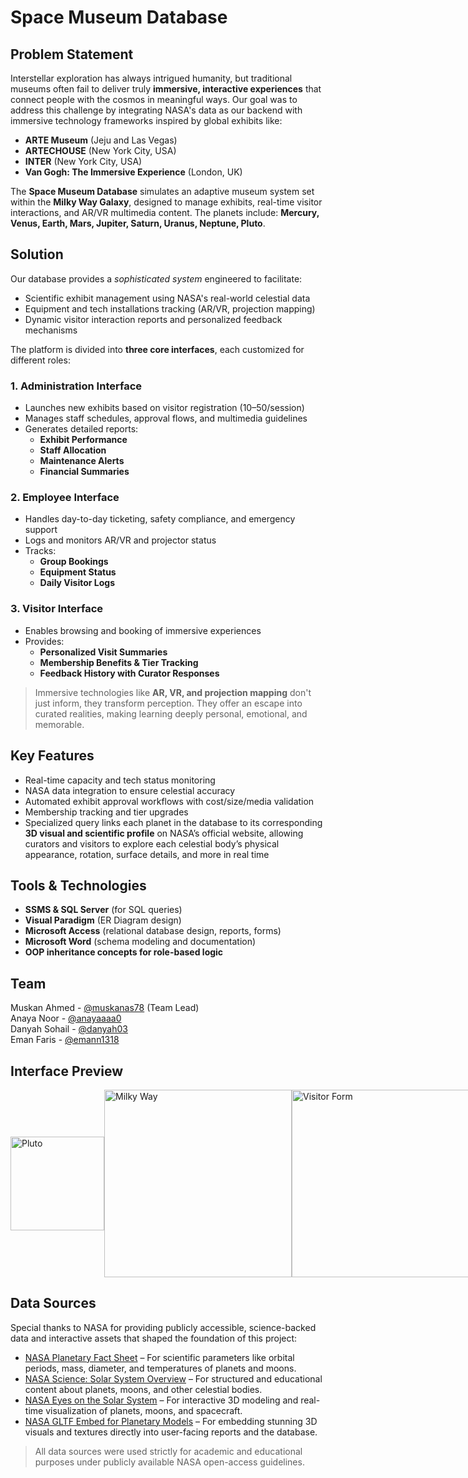 # Space Museum Database

## Problem Statement
Interstellar exploration has always intrigued humanity, but traditional museums often fail to deliver truly **immersive, interactive experiences** that connect people with the cosmos in meaningful ways. Our goal was to address this challenge by integrating NASA's data as our backend with immersive technology frameworks inspired by global exhibits like:
- **ARTE Museum** (Jeju and Las Vegas)
- **ARTECHOUSE** (New York City, USA)
- **INTER** (New York City, USA)
- **Van Gogh: The Immersive Experience** (London, UK)

The **Space Museum Database** simulates an adaptive museum system set within the **Milky Way Galaxy**, designed to manage exhibits, real-time visitor interactions, and AR/VR multimedia content. The planets include: **Mercury, Venus, Earth, Mars, Jupiter, Saturn, Uranus, Neptune, Pluto**.

## Solution
Our database provides a *sophisticated system* engineered to facilitate:
- Scientific exhibit management using NASA's real-world celestial data
- Equipment and tech installations tracking (AR/VR, projection mapping)
- Dynamic visitor interaction reports and personalized feedback mechanisms

The platform is divided into **three core interfaces**, each customized for different roles:

### 1. Administration Interface
- Launches new exhibits based on visitor registration (10–50/session)
- Manages staff schedules, approval flows, and multimedia guidelines
- Generates detailed reports:
  - **Exhibit Performance**
  - **Staff Allocation**
  - **Maintenance Alerts**
  - **Financial Summaries**

### 2. Employee Interface
- Handles day-to-day ticketing, safety compliance, and emergency support
- Logs and monitors AR/VR and projector status
- Tracks:
  - **Group Bookings**
  - **Equipment Status**
  - **Daily Visitor Logs**

### 3. Visitor Interface
- Enables browsing and booking of immersive experiences
- Provides:
  - **Personalized Visit Summaries**
  - **Membership Benefits & Tier Tracking**
  - **Feedback History with Curator Responses**

> Immersive technologies like **AR, VR, and projection mapping** don't just inform, they transform perception. They offer an escape into curated realities, making learning deeply personal, emotional, and memorable.

## Key Features
- Real-time capacity and tech status monitoring
- NASA data integration to ensure celestial accuracy
- Automated exhibit approval workflows with cost/size/media validation
- Membership tracking and tier upgrades
- Specialized query links each planet in the database to its corresponding **3D visual and scientific profile** on NASA’s official website, allowing curators and visitors to explore each celestial body’s physical appearance, rotation, surface details, and more in real time

## Tools & Technologies
- **SSMS & SQL Server** (for SQL queries)
- **Visual Paradigm** (ER Diagram design)
- **Microsoft Access** (relational database design, reports, forms)
- **Microsoft Word** (schema modeling and documentation)
- **OOP inheritance concepts for role-based logic**

## Team
Muskan Ahmed - [@muskanas78](https://github.com/muskanas78) (Team Lead)  
Anaya Noor - [@anayaaaa0](https://github.com/anayaaaa0)  
Danyah Sohail - [@danyah03](https://github.com/danyah03)  
Eman Faris - [@emann1318](https://github.com/emann1318)

## Interface Preview
<div style="display: flex; justify-content: space-between; align-items: center;">
  <img src="https://github.com/user-attachments/assets/1c2b57a3-6b79-45c2-938b-a7c18e4ac990" alt="Pluto" width="150">
  <img src="https://github.com/user-attachments/assets/6f1a4cb3-5be7-4367-ae5d-d65feeef9efd" alt="Milky Way" width="300">
  <img src="https://github.com/user-attachments/assets/814d3d04-9a66-4730-9d86-d481d1661520" alt="Visitor Form" width="300">
</div>

## Data Sources
Special thanks to NASA for providing publicly accessible, science-backed data and interactive assets that shaped the foundation of this project:

- [NASA Planetary Fact Sheet](https://nssdc.gsfc.nasa.gov/planetary/factsheet/) – For scientific parameters like orbital periods, mass, diameter, and temperatures of planets and moons.
- [NASA Science: Solar System Overview](https://science.nasa.gov/solar-system/planets/) – For structured and educational content about planets, moons, and other celestial bodies.
- [NASA Eyes on the Solar System](https://eyes.nasa.gov/apps/solar-system/#/home) – For interactive 3D modeling and real-time visualization of planets, moons, and spacecraft.
- [NASA GLTF Embed for Planetary Models](https://solarsystem.nasa.gov/gltf_embed/2393/) – For embedding stunning 3D visuals and textures directly into user-facing reports and the database.

> All data sources were used strictly for academic and educational purposes under publicly available NASA open-access guidelines.
